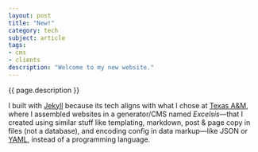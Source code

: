 ```yaml
---
layout: post
title: "New!"
category: tech
subject: article
tags:
- cms
- clients
description: "Welcome to my new website."
---
```


{{ page.description }}

I built with [Jekyll]({{site.baseurl}}tech/static-site-generators.html)
because its tech aligns with what I chose at
[Texas A&M]({{site.baseurl}}clients/tamu.html),
where I assembled websites in a generator/CMS
named _Excelsis_—that I created using similar stuff
like templating, markdown, post & page copy in files
(not a database), and encoding config in data markup—like JSON or
[YAML]({{site.baseurl}}tech/yaml.html),
instead of a programming language.
